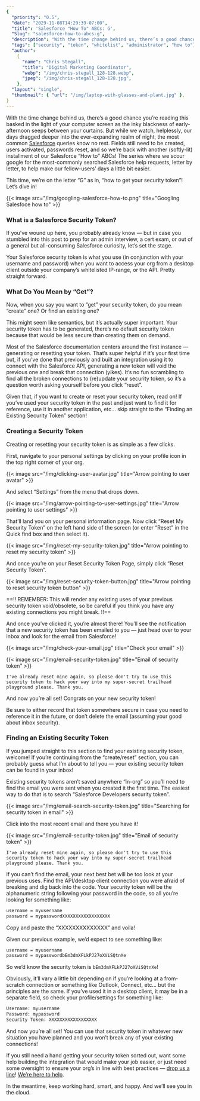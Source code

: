 ```yaml
---
{
  "priority": "0.5",
  "date": "2029-11-08T14:29:39-07:00",
  "title": 'Salesforce "How To" ABCs: G',
  "Slug": "salesforce-how-to-abcs-g",
  "description": "With the time change behind us, there’s a good chance you’re reading this basked in the light of your computer screen as the inky blackness of early-afternoon seeps between your curtains...",
  "tags": ["security", "token", "whitelist", "administrator", "how to"],
  "author":
    {
      "name": "Chris Stegall",
      "title": "Digital Marketing Coordinator",
      "webp": "/img/chris-stegall_128-128.webp",
      "jpeg": "/img/chris-stegall_128-128.jpg",
    },
  "layout": "single",
  "thumbnail": { "url": "/img/laptop-with-glasses-and-plant.jpg" },
}
---
```


With the time change behind us, there’s a good chance you’re reading this basked in the light of your computer screen as the inky blackness of early-afternoon seeps between your curtains. But while we watch, helplessly, our days dragged deeper into the ever-expanding realm of night, the most common [Salesforce](https://www.salesforce.com/products/) queries know no rest. Fields still need to be created, users activated, passwords reset, and so we’re back with another (softly-lit) installment of our Salesforce “How to” ABCs! The series where we scour google for the most-commonly searched Salesforce help requests, letter by letter, to help make our fellow-users’ days a little bit easier.

This time, we’re on the letter “G” as in, “how to get your security token”! Let’s dive in!

{{< image src="/img/googling-salesforce-how-to.png" title="Googling Salesfoce how to" >}}

### What is a Salesforce Security Token?

If you’ve wound up here, you probably already know — but in case you stumbled into this post to prep for an admin interview, a cert exam, or out of a general but all-consuming Salesforce curiosity, let’s set the stage.

Your Salesforce security token is what you use (in conjunction with your username and password) when you want to access your org from a desktop client outside your company’s whitelisted IP-range, or the API. Pretty straight forward.

### What Do You Mean by “Get”?

Now, when you say you want to “get” your security token, do you mean “create” one? Or find an existing one?

This might seem like semantics, but it’s actually super important. Your security token has to be generated, there’s no default security token because that would be less secure than creating them on demand.

Most of the Salesforce documentation centers around the first instance — generating or resetting your token. That’s super helpful if it’s your first time but, if you’ve done that previously and built an integration using it to connect with the Salesforce API, generating a new token will void the previous one and break that connection (yikes). It’s no fun scrambling to find all the broken connections to (re)update your security token, so it’s a question worth asking yourself before you click “reset”.

Given that, if you want to create or reset your security token, read on! If you’ve used your security token in the past and just want to find it for reference, use it in another application, etc… skip straight to the “Finding an Existing Security Token” section!

### Creating a Security Token

Creating or resetting your security token is as simple as a few clicks.

First, navigate to your personal settings by clicking on your profile icon in the top right corner of your org.

{{< image src="/img/clicking-user-avatar.jpg" title="Arrow pointing to user avatar" >}}

And select “Settings” from the menu that drops down.

{{< image src="/img/arrow-pointing-to-user-settings.jpg" title="Arrow pointing to user settings" >}}

That’ll land you on your personal information page. Now click “Reset My Security Token” on the left hand side of the screen (or enter “Reset” in the Quick find box and then select it).

{{< image src="/img/reset-my-security-token.jpg" title="Arrow pointing to reset my security token" >}}

And once you’re on your Reset Security Token Page, simply click “Reset Security Token”.

{{< image src="/img/reset-security-token-button.jpg" title="Arrow pointing to reset security token button" >}}

==!! REMEMBER: This will render any existing uses of your previous security token void/obsolete, so be careful if you think you have any existing connections you might break. !!==

And once you’ve clicked it, you’re almost there! You’ll see the notification that a new security token has been emailed to you — just head over to your inbox and look for the email from Salesforce!

{{< image src="/img/check-your-email.jpg" title="Check your email" >}}

{{< image src="/img/email-security-token.jpg" title="Email of security token" >}}

`I've already reset mine again, so please don't try to use this security token to hack your way into my super-secret trailhead playground please. Thank you.`

And now you’re all set! Congrats on your new security token!

Be sure to either record that token somewhere secure in case you need to reference it in the future, or don’t delete the email (assuming your good about inbox security).

### Finding an Existing Security Token

If you jumped straight to this section to find your existing security token, welcome! If you’re continuing from the “create/reset” section, you can probably guess what I’m about to tell you — your existing security token can be found in your inbox!

Existing security tokens aren’t saved anywhere “in-org” so you’ll need to find the email you were sent when you created it the first time. The easiest way to do that is to search “Salesforce Developers security token”.

{{< image src="/img/email-search-security-token.jpg" title="Searching for security token in email" >}}

Click into the most recent email and there you have it!

{{< image src="/img/email-security-token.jpg" title="Email of security token" >}}

`I've already reset mine again, so please don't try to use this security token to hack your way into my super-secret trailhead playground please. Thank you.`

If you can’t find the email, your next best bet will be too look at your previous uses. Find the API/desktop client connection you were afraid of breaking and dig back into the code. Your security token will be the alphanumeric string following your password in the code, so all you’re looking for something like:

```cmd
username = myusername
password = mypasswordXXXXXXXXXXXXXXXXXX
```

Copy and paste the “XXXXXXXXXXXXXX” and voila!

Given our previous example, we’d expect to see something like:

```cmd
username = myusername
password = mypasswordbEm3dmXFLkPJ27oXViSQtnXe
```

So we’d know the security token is `bEm3dmXFLkPJ27oXViSQtnXe`!

Obviously, it’ll vary a little bit depending on if you’re looking at a from-scratch connection or something like Outlook, Connect, etc… but the principles are the same. If you’ve used it in a desktop client, it may be in a separate field, so check your profile/settings for something like:

```cmd
Username: myusername
Password: mypassword
Security Token: XXXXXXXXXXXXXXXXXX
```

And now you’re all set! You can use that security token in whatever new situation you have planned and you won’t break any of your existing connections!

If you still need a hand getting your security token sorted out, want some help building the integration that would make your job easier, or just need some oversight to ensure your org’s in line with best practices — [drop us a line](/contact)! [We’re here to help](https://appexchange.salesforce.com/appxConsultingListingDetail?listingId=a0N30000001gF9jEAE&fbclid=IwAR38kpRGAPJb5T-T-IwqQIkE55Lb7xqArR9qnRFBQffZbgxay0k8gTrzkgE).

In the meantime, keep working hard, smart, and happy. And we’ll see you in the cloud.
